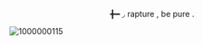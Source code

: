 
<p align="center"> ╋━ ◞ rapture , be pure .

![1000000115](https://github.com/user-attachments/assets/a76bca2e-3c9b-48ad-a9fa-777327f101a5)
